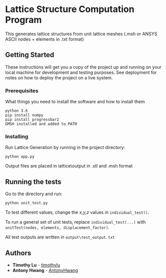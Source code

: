 # Lattice Structure Computation Program

This generates lattice structures from unit lattice meshes (.msh or ANSYS ASCII nodes + elements in .txt format)

## Getting Started

These instructions will get you a copy of the project up and running on your local machine for development and testing purposes. See deployment for notes on how to deploy the project on a live system.

### Prerequisites

What things you need to install the software and how to install them

```
python 3.6
pip install numpy
pip install progressbar2
GMSH installed and added to PATH
```

### Installing

Run Lattice Generation by running in the project directory:

```
python app.py
```

Output files are placed in lattice\output in .stl and .msh format

## Running the tests

Go to the directory and run:

```
python unit_test.py
```

To test different values, change the *x,y,z* values in `individual_test()`. 

To run a general set of unit tests,  replace `individual_test(...)` with `unitTest(nodes, elements, displacement_factor)`.

All test outputs are written in `output\test_output.txt`

## Authors

* **Timothy Lu** - [timothylu](https://github.com/timothylu)
* **Antony Hwang** - [AntonyHwang](https://github.com/AntonyHwang)
